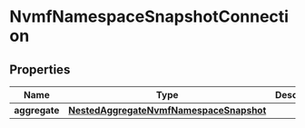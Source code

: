 

# NvmfNamespaceSnapshotConnection


## Properties

Name | Type | Description | Notes
------------ | ------------- | ------------- | -------------
**aggregate** | [**NestedAggregateNvmfNamespaceSnapshot**](NestedAggregateNvmfNamespaceSnapshot.md) |  | 



